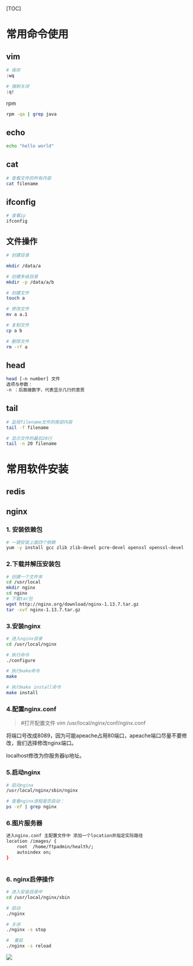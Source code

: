 [TOC]

# 常用命令使用

## vim

```bash
# 保存
:wq

# 强制关闭
:q!
```

rpm
```bash
rpm -qa | grep java
```




## echo

```bash
echo "hello world"
```



## cat

```bash
# 查看文件的所有内容
cat filename
```



## ifconfig

```bash
# 查看ip
ifconfig
```



## 文件操作

```bash
# 创建目录

mkdir /data/a

# 创建多级目录
mkdir -p /data/a/b

# 创建文件
touch a

# 修改文件
mv a a.1

# 复制文件
cp a b

# 删除文件
rm -rf a
```

## head 

```bash
head [-n number] 文件
选项与参数：
-n ：后面接数字，代表显示几行的意思
```







## tail

```bash
# 监视filename文件的尾部内容
tail -f filename

# 显示文件的最后20行
tail -n 20 filename
```



# 常用软件安装



## redis



## nginx

### 1. 安装依赖包

```bash
# 一键安装上面四个依赖
yum -y install gcc zlib zlib-devel pcre-devel openssl openssl-devel
```

### 2.下载并解压安装包

```bash
# 创建一个文件夹
cd /usr/local
mkdir nginx
cd nginx
# 下载tar包
wget http://nginx.org/download/nginx-1.13.7.tar.gz
tar -xvf nginx-1.13.7.tar.gz
```

### 3.安装nginx

```bash
# 进入nginx目录
cd /usr/local/nginx

# 执行命令
./configure

# 执行make命令
make

# 执行make install命令
make install
```

### 4.配置nginx.conf

> #打开配置文件
> vim /usr/local/nginx/conf/nginx.conf

将端口号改成8089，因为可能apeache占用80端口，apeache端口尽量不要修改，我们选择修改nginx端口。

localhost修改为你服务器ip地址。



### 5.启动nginx

```bash
# 启动nginx
/usr/local/nginx/sbin/nginx

# 查看nginx进程是否启动：
ps -ef | grep nginx
```

### 6.图片服务器

```bash
进入nginx.conf 主配置文件中 添加一个location并指定实际路径
location /images/ {
    root  /home/ftpadmin/health/;
    autoindex on;
}  

```

 ![]()

### 6. nginx启停操作

```bash
# 进入安装目录中
cd /usr/local/nginx/sbin

# 启动
./nginx

# 关闭
./nginx -s stop 

#  重启
./nginx -s reload

```



![](https://img-blog.csdnimg.cn/20181030165018819.png?x-oss-process=image/watermark,type_ZmFuZ3poZW5naGVpdGk,shadow_10,text_aHR0cHM6Ly9ibG9nLmNzZG4ubmV0L2xpdXhpYW83MjM4NDY=,size_16,color_FFFFFF,t_70)
